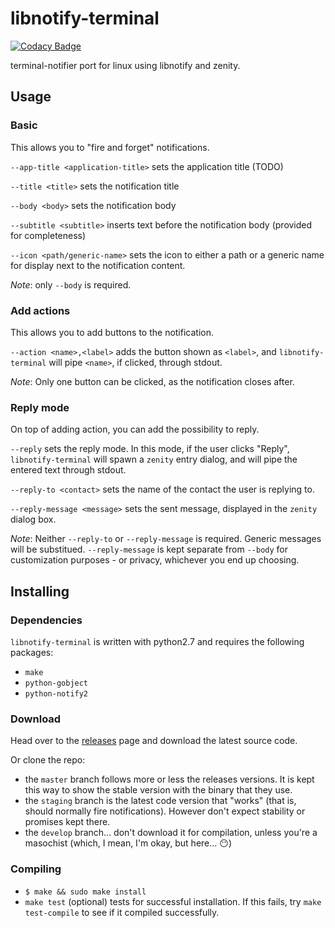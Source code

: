 # libnotify-terminal

[![Codacy Badge](https://api.codacy.com/project/badge/Grade/8b6c3e7d3f1b42acacee5dc988860937)](https://www.codacy.com/app/solarliner/libnotify-terminal?utm_source=github.com&utm_medium=referral&utm_content=SolarLiner/libnotify-terminal&utm_campaign=badger)

terminal-notifier port for linux using libnotify and zenity.

## Usage
### Basic
This allows you to "fire and forget" notifications.

```--app-title <application-title>``` sets the application title (TODO)

```--title <title>``` sets the notification title

```--body <body>``` sets the notification body

```--subtitle <subtitle>``` inserts text before the notification body (provided for completeness)

```--icon <path/generic-name>``` sets the icon to either a path or a generic name for display next to the notification content.

*Note*: only ```--body``` is required.

### Add actions
This allows you to add buttons to the notification.

```--action <name>,<label>``` adds the button shown as ```<label>```, and ```libnotify-terminal``` will pipe ```<name>```, if clicked, through stdout.

*Note*: Only one button can be clicked, as the notification closes after.

### Reply mode
On top of adding action, you can add the possibility to reply.

```--reply``` sets the reply mode. In this mode, if the user clicks "Reply", ```libnotify-terminal``` will spawn a ```zenity``` entry dialog, and will pipe the entered text through stdout.

```--reply-to <contact>``` sets the name of the contact the user is replying to.

```--reply-message <message>``` sets the sent message, displayed in the ```zenity``` dialog box.

*Note*: Neither ```--reply-to``` or ```--reply-message``` is required. Generic messages will be substitued. ```--reply-message``` is kept separate from ```--body``` for customization purposes - or privacy, whichever you end up choosing.

## Installing
### Dependencies
```libnotify-terminal``` is written with python2.7 and requires the following packages:
* ```make```
* ```python-gobject```
* ```python-notify2```

### Download
Head over to the [releases](https://github.com/SolarLiner/libnotify-terminal/releases) page and download the latest source code.

Or clone the repo:
* the ```master``` branch follows more or less the releases versions. It is kept this way to show the stable version with the binary that they use.
* the ```staging``` branch is the latest code version that "works" (that is, should normally fire notifications). However don't expect stability or promises kept there.
* the ```develop``` branch... don't download it for compilation, unless you're a masochist (which, I mean, I'm okay, but here... 😶)

### Compiling
* ```$ make && sudo make install```
* ```make test``` (optional) tests for successful installation. If this fails, try ```make test-compile``` to see if it compiled successfully.

